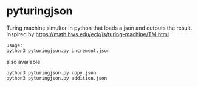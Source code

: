# pyturingjson
Turing machine simultor in python that loads a json and outputs the result. Inspired by https://math.hws.edu/eck/js/turing-machine/TM.html

```
usage:
python3 pyturingjson.py increment.json
```
also available
```
python3 pyturingjson.py copy.json
python3 pyturingjson.py addition.json
```


